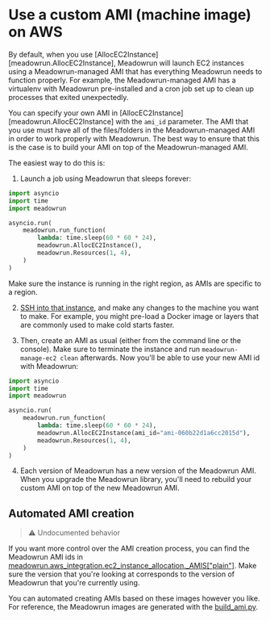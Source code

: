 # Use a custom AMI (machine image) on AWS

By default, when you use [AllocEC2Instance][meadowrun.AllocEC2Instance], Meadowrun will
launch EC2 instances using a Meadowrun-managed AMI that has everything Meadowrun needs
to function properly. For example, the Meadowrun-managed AMI has a virtualenv with
Meadowrun pre-installed and a cron job set up to clean up processes that exited
unexpectedly.

You can specify your own AMI in [AllocEC2Instance][meadowrun.AllocEC2Instance] with the
`ami_id` parameter. The AMI that you use must have all of the files/folders in the 
Meadowrun-managed AMI in order to work properly with Meadowrun. The best way to ensure
that this is the case is to build your AMI on top of the Meadowrun-managed AMI.

The easiest way to do this is:

1. Launch a job using Meadowrun that sleeps forever:
```python
import asyncio
import time
import meadowrun

asyncio.run(
    meadowrun.run_function(
        lambda: time.sleep(60 * 60 * 24),
        meadowrun.AllocEC2Instance(),
        meadowrun.Resources(1, 4),
    )
)
```
Make sure the instance is running in the right region, as AMIs are specific to a region.

2. [SSH into that instance](../ssh_to_instance), and make any changes to the machine you
   want to make. For example, you might pre-load a Docker image or layers that are
   commonly used to make cold starts faster.

3. Then, create an AMI as usual (either from the command line or the console). Make sure
to terminate the instance and run `meadowrun-manage-ec2 clean` afterwards. Now you'll be
able to use your new AMI id with Meadowrun:
```python
import asyncio
import time
import meadowrun

asyncio.run(
    meadowrun.run_function(
        lambda: time.sleep(60 * 60 * 24),
        meadowrun.AllocEC2Instance(ami_id="ami-060b22d1a6cc2015d"),
        meadowrun.Resources(1, 4),
    )
)
```

4. Each version of Meadowrun has a new version of the Meadowrun AMI. When you upgrade
the Meadowrun library, you'll need to rebuild your custom AMI on top of the new
Meadowrun AMI.


## Automated AMI creation

> ⚠️  Undocumented behavior

If you want more control over the AMI creation process, you can find the Meadowrun AMI
ids in
[meadowrun.aws_integration.ec2_instance_allocation._AMIS["plain"]](https://github.com/meadowdata/meadowrun/blob/main/src/meadowrun/aws_integration/ec2_instance_allocation.py).
Make sure the version that you're looking at corresponds to the version of Meadowrun
that you're currently using.

You can automated creating AMIs based on these images however you like. For reference,
the Meadowrun images are generated with the
[build_ami.py](https://github.com/meadowdata/meadowrun/blob/main/build_scripts/build_ami.py).
